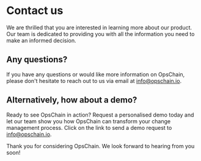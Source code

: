 ---
---

# Contact us

We are thrilled that you are interested in learning more about our product. Our team is dedicated to providing you with all the information you need to make an informed decision.

## Any questions?

If you have any questions or would like more information on OpsChain, please don't hesitate to reach out to us via email at [info@opschain.io](mailto:info@opschain.io).

## Alternatively, how about a demo?

Ready to see OpsChain in action? Request a personalised demo today and let our team show you how OpsChain can transform your change management process. Click on the link to send a demo request to [info@opschain.io](mailto:info@opschain.io?subject=[OpsChain]%20Demo%20Request).

Thank you for considering OpsChain. We look forward to hearing from you soon!